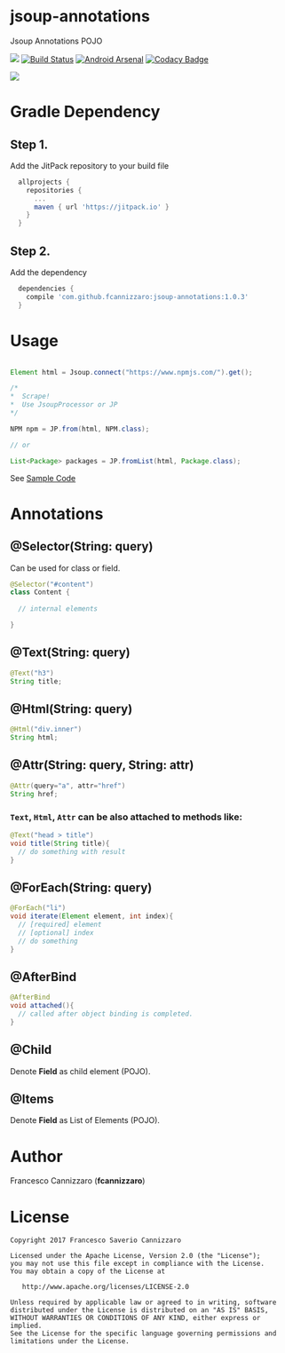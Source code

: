 # jsoup-annotations
Jsoup Annotations POJO

[![](https://jitpack.io/v/fcannizzaro/jsoup-annotations.svg)](https://jitpack.io/#fcannizzaro/jsoup-annotations)
[![Build Status](https://travis-ci.org/fcannizzaro/jsoup-annotations.svg?branch=master)](https://travis-ci.org/fcannizzaro/jsoup-annotations)
[![Android Arsenal](https://img.shields.io/badge/Android%20Arsenal-jsoup--annotations-brightgreen.svg?style=flat)](https://android-arsenal.com/details/1/5713)
[![Codacy Badge](https://api.codacy.com/project/badge/Grade/32be39d73dea47fda520b7fa1814f33d)](https://www.codacy.com/app/francisthemoderator/jsoup-annotations?utm_source=github.com&amp;utm_medium=referral&amp;utm_content=fcannizzaro/jsoup-annotations&amp;utm_campaign=Badge_Grade)

![](https://raw.githubusercontent.com/fcannizzaro/jsoup-annotations/master/icon.png)


# Gradle Dependency

## Step 1.
Add the JitPack repository to your build file
```gradle
  allprojects {
    repositories {
      ...
      maven { url 'https://jitpack.io' }
    }
  }
```

## Step 2.
Add the dependency
```gradle
  dependencies {
    compile 'com.github.fcannizzaro:jsoup-annotations:1.0.3'
  }
```

# Usage

```java

Element html = Jsoup.connect("https://www.npmjs.com/").get();

/*
*  Scrape!
*  Use JsoupProcessor or JP
*/

NPM npm = JP.from(html, NPM.class);

// or

List<Package> packages = JP.fromList(html, Package.class);

```

See [Sample Code](https://github.com/fcannizzaro/jsoup-annotations/tree/master/app/src/main/java/com/fcannizzaro/jsoup/sample)

# Annotations

## @Selector(String: query)
Can be used for class or field.

```java
@Selector("#content")
class Content {
  
  // internal elements

}
```

## @Text(String: query)
```java
@Text("h3")
String title;
```

## @Html(String: query)
```java
@Html("div.inner")
String html;
```

## @Attr(String: query, String: attr)
```java
@Attr(query="a", attr="href")
String href;
```

### `Text`, `Html`, `Attr` can be also attached to methods like:

```java
@Text("head > title")
void title(String title){
  // do something with result
}
```

## @ForEach(String: query)
```java
@ForEach("li")
void iterate(Element element, int index){
  // [required] element
  // [optional] index 
  // do something
}
```

## @AfterBind
```java
@AfterBind
void attached(){
  // called after object binding is completed.
}
```

## @Child
Denote **Field** as child element (POJO).

## @Items
Denote **Field** as List of Elements (POJO).

# Author
Francesco Cannizzaro (**fcannizzaro**)

# License
```
Copyright 2017 Francesco Saverio Cannizzaro

Licensed under the Apache License, Version 2.0 (the "License");
you may not use this file except in compliance with the License.
You may obtain a copy of the License at

   http://www.apache.org/licenses/LICENSE-2.0

Unless required by applicable law or agreed to in writing, software
distributed under the License is distributed on an "AS IS" BASIS,
WITHOUT WARRANTIES OR CONDITIONS OF ANY KIND, either express or implied.
See the License for the specific language governing permissions and
limitations under the License.
```

